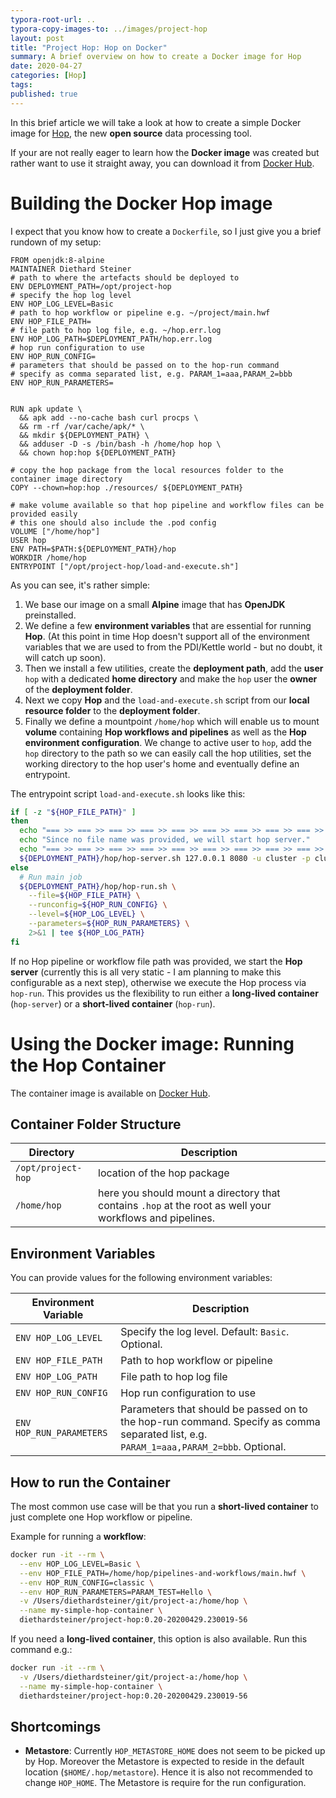 ```yaml
---
typora-root-url: ..
typora-copy-images-to: ../images/project-hop
layout: post
title: "Project Hop: Hop on Docker"
summary: A brief overview on how to create a Docker image for Hop
date: 2020-04-27
categories: [Hop]
tags: 
published: true
---
```


In this brief article we will take a look at how to create a simple Docker image for [Hop](https://www.project-hop.org), the new **open source** data processing tool.

If your are not really eager to learn how the **Docker image** was created but rather want to use it straight away, you can download it from [Docker Hub](https://hub.docker.com/repository/docker/diethardsteiner/project-hop).

# Building the Docker Hop image


I expect that you know how to create a `Dockerfile`, so I just give you a brief rundown of my setup:


```
FROM openjdk:8-alpine
MAINTAINER Diethard Steiner
# path to where the artefacts should be deployed to
ENV DEPLOYMENT_PATH=/opt/project-hop
# specify the hop log level
ENV HOP_LOG_LEVEL=Basic
# path to hop workflow or pipeline e.g. ~/project/main.hwf
ENV HOP_FILE_PATH=
# file path to hop log file, e.g. ~/hop.err.log
ENV HOP_LOG_PATH=$DEPLOYMENT_PATH/hop.err.log
# hop run configuration to use
ENV HOP_RUN_CONFIG=
# parameters that should be passed on to the hop-run command
# specify as comma separated list, e.g. PARAM_1=aaa,PARAM_2=bbb
ENV HOP_RUN_PARAMETERS=


RUN apk update \
  && apk add --no-cache bash curl procps \ 
  && rm -rf /var/cache/apk/* \
  && mkdir ${DEPLOYMENT_PATH} \
  && adduser -D -s /bin/bash -h /home/hop hop \
  && chown hop:hop ${DEPLOYMENT_PATH}

# copy the hop package from the local resources folder to the container image directory
COPY --chown=hop:hop ./resources/ ${DEPLOYMENT_PATH}

# make volume available so that hop pipeline and workflow files can be provided easily
# this one should also include the .pod config
VOLUME ["/home/hop"]
USER hop
ENV PATH=$PATH:${DEPLOYMENT_PATH}/hop
WORKDIR /home/hop
ENTRYPOINT ["/opt/project-hop/load-and-execute.sh"]
```

As you can see, it's rather simple: 

1. We base our image on a small **Alpine** image that has **OpenJDK** preinstalled.
2. We define a few **environment variables** that are essential for running **Hop**. (At this point in time Hop doesn't support all of the environment variables that we are used to from the PDI/Kettle world - but no doubt, it will catch up soon).
3. Then we install a few utilities, create the **deployment path**, add the **user** `hop` with a dedicated **home directory** and make the `hop` user the **owner** of the **deployment folder**.
4. Next we copy **Hop** and the `load-and-execute.sh` script from our **local resource folder** to the **deployment folder**.
5. Finally we define a mountpoint `/home/hop` which will enable us to mount **volume** containing **Hop workflows and pipelines** as well as the **Hop environment configuration**. We change to active user to `hop`, add the `hop` directory to the path so we can easily call the hop utilities, set the working directory to the hop user's home and eventually define an entrypoint.

The entrypoint script `load-and-execute.sh` looks like this:

```bash
if [ -z "${HOP_FILE_PATH}" ]
then
  echo "=== >> === >> === >> === >> === >> === >> === >> === >> === >> === >> "
  echo "Since no file name was provided, we will start hop server."
  echo "=== >> === >> === >> === >> === >> === >> === >> === >> === >> === >> "
  ${DEPLOYMENT_PATH}/hop/hop-server.sh 127.0.0.1 8080 -u cluster -p cluster
else
  # Run main job
  ${DEPLOYMENT_PATH}/hop/hop-run.sh \
    --file=${HOP_FILE_PATH} \
    --runconfig=${HOP_RUN_CONFIG} \
    --level=${HOP_LOG_LEVEL} \
    --parameters=${HOP_RUN_PARAMETERS} \
    2>&1 | tee ${HOP_LOG_PATH}
fi
```

If no Hop pipeline or workflow file path was provided, we start the **Hop server** (currently  this is all very static - I am planning to make this configurable as a next step), otherwise we execute the Hop process via `hop-run`. This provides us the flexibility to run either a **long-lived container** (`hop-server`) or a **short-lived container** (`hop-run`).

# Using the Docker image: Running the Hop Container

The container image is available on [Docker Hub](https://hub.docker.com/r/diethardsteiner/project-hop).

## Container Folder Structure


Directory	| Description
---	|---
`/opt/project-hop`	| location of the hop package
`/home/hop`	| here you should mount a directory that contains `.hop` at the root as well your workflows and pipelines.

## Environment Variables

You can provide values for the following environment variables:


Environment Variable	| Description
---	|----
`ENV HOP_LOG_LEVEL`	| Specify the log level. Default: `Basic`. Optional.
`ENV HOP_FILE_PATH`	| Path to hop workflow or pipeline
`ENV HOP_LOG_PATH`	| File path to hop log file
`ENV HOP_RUN_CONFIG`	| Hop run configuration to use
`ENV HOP_RUN_PARAMETERS`	| Parameters that should be passed on to the hop-run command. Specify as comma separated list, e.g. `PARAM_1=aaa,PARAM_2=bbb`. Optional.


## How to run the Container

The most common use case will be that you run a **short-lived container** to just complete one Hop workflow or pipeline.

Example for running a **workflow**:

```bash
docker run -it --rm \
  --env HOP_LOG_LEVEL=Basic \
  --env HOP_FILE_PATH=/home/hop/pipelines-and-workflows/main.hwf \
  --env HOP_RUN_CONFIG=classic \
  --env HOP_RUN_PARAMETERS=PARAM_TEST=Hello \
  -v /Users/diethardsteiner/git/project-a:/home/hop \
  --name my-simple-hop-container \
  diethardsteiner/project-hop:0.20-20200429.230019-56
```

If you need a **long-lived container**, this option is also available. Run this command e.g.:

```bash
docker run -it --rm \
  -v /Users/diethardsteiner/git/project-a:/home/hop \
  --name my-simple-hop-container \
  diethardsteiner/project-hop:0.20-20200429.230019-56
```

## Shortcomings

- **Metastore**: Currently `HOP_METASTORE_HOME` does not seem to be picked up by Hop. Moreover the Metastore is expected to reside in the default location (`$HOME/.hop/metastore`). Hence it is also not recommended to change `HOP_HOME`. The Metastore is require for the run configuration.



